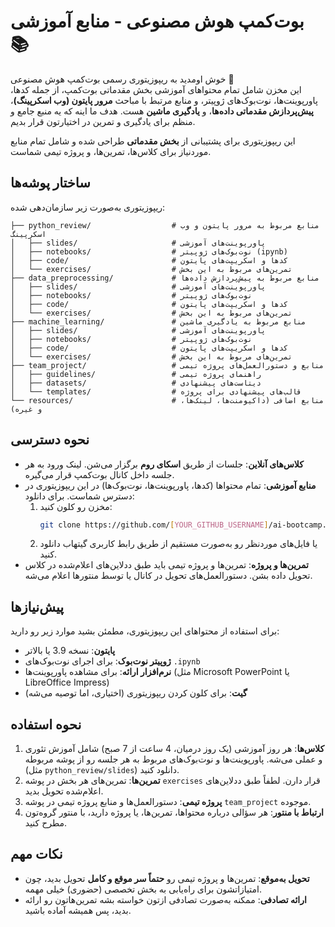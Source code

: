 # بوت‌کمپ هوش مصنوعی - منابع آموزشی 📚

خوش اومدید به ریپوزیتوری رسمی بوت‌کمپ هوش مصنوعی 🚀  
این مخزن شامل تمام محتواهای آموزشی بخش مقدماتی بوت‌کمپ، از جمله کدها، پاورپوینت‌ها، نوت‌بوک‌های ژوپیتر، و منابع مرتبط با مباحث **مرور پایتون (وب اسکرپینگ)**، **پیش‌پردازش مقدماتی داده‌ها**، و **یادگیری ماشین** هست. هدف ما اینه که یه منبع جامع و منظم برای یادگیری و تمرین در اختیارتون قرار بدیم.

این ریپوزیتوری برای پشتیبانی از **بخش مقدماتی** طراحی شده و شامل تمام منابع موردنیاز برای کلاس‌ها، تمرین‌ها، و پروژه تیمی شماست.

## ساختار پوشه‌ها
ریپوزیتوری به‌صورت زیر سازمان‌دهی شده:

```
├── python_review/                  # منابع مربوط به مرور پایتون و وب اسکرپینگ
│   ├── slides/                     # پاورپوینت‌های آموزشی
│   ├── notebooks/                  # نوت‌بوک‌های ژوپیتر (ipynb)
│   ├── code/                       # کدها و اسکریپت‌های پایتون
│   └── exercises/                  # تمرین‌های مربوط به این بخش
├── data_preprocessing/             # منابع مربوط به پیش‌پردازش داده‌ها
│   ├── slides/                     # پاورپوینت‌های آموزشی
│   ├── notebooks/                  # نوت‌بوک‌های ژوپیتر
│   ├── code/                       # کدها و اسکریپت‌های پایتون
│   └── exercises/                  # تمرین‌های مربوط به این بخش
├── machine_learning/               # منابع مربوط به یادگیری ماشین
│   ├── slides/                     # پاورپوینت‌های آموزشی
│   ├── notebooks/                  # نوت‌بوک‌های ژوپیتر
│   ├── code/                       # کدها و اسکریپت‌های پایتون
│   └── exercises/                  # تمرین‌های مربوط به این بخش
├── team_project/                   # منابع و دستورالعمل‌های پروژه تیمی
│   ├── guidelines/                 # راهنمای پروژه تیمی
│   ├── datasets/                   # دیتاست‌های پیشنهادی
│   └── templates/                  # قالب‌های پیشنهادی برای پروژه
└── resources/                      # منابع اضافی (داکیومنت‌ها، لینک‌ها، و غیره)
```

## نحوه دسترسی
- **کلاس‌های آنلاین**: جلسات از طریق **اسکای روم** برگزار می‌شن. لینک ورود به هر جلسه داخل کانال بوت‌کمپ قرار می‌گیره.
- **منابع آموزشی**: تمام محتواها (کدها، پاورپوینت‌ها، نوت‌بوک‌ها) در این ریپوزیتوری در دسترس شماست. برای دانلود:
  1. مخزن رو کلون کنید:  
     ```bash
     git clone https://github.com/[YOUR_GITHUB_USERNAME]/ai-bootcamp.git
     ```
  2. یا فایل‌های موردنظر رو به‌صورت مستقیم از طریق رابط کاربری گیتهاب دانلود کنید.
- **تمرین‌ها و پروژه**: تمرین‌ها و پروژه تیمی باید طبق ددلاین‌های اعلام‌شده در کلاس تحویل داده بشن. دستورالعمل‌های تحویل در کانال یا توسط منتورها اعلام می‌شه.

## پیش‌نیازها
برای استفاده از محتواهای این ریپوزیتوری، مطمئن بشید موارد زیر رو دارید:
- **پایتون**: نسخه 3.9 یا بالاتر
- **ژوپیتر نوت‌بوک**: برای اجرای نوت‌بوک‌های `.ipynb`
- **نرم‌افزار ارائه**: برای مشاهده پاورپوینت‌ها (مثل Microsoft PowerPoint یا LibreOffice Impress)
- **گیت**: برای کلون کردن ریپوزیتوری (اختیاری، اما توصیه می‌شه)

## نحوه استفاده
1. **کلاس‌ها**: هر روز آموزشی (یک روز درمیان، 4 ساعت از 7 صبح) شامل آموزش تئوری و عملی می‌شه. پاورپوینت‌ها و نوت‌بوک‌های مربوط به هر جلسه رو از پوشه مربوطه (مثل `python_review/slides`) دانلود کنید.
2. **تمرین‌ها**: تمرین‌های هر بخش در پوشه `exercises` قرار دارن. لطفاً طبق ددلاین‌های اعلام‌شده تحویل بدید.
3. **پروژه تیمی**: دستورالعمل‌ها و منابع پروژه تیمی در پوشه `team_project` موجوده.
4. **ارتباط با منتور**: هر سؤالی درباره محتواها، تمرین‌ها، یا پروژه دارید، با منتور گروه‌تون مطرح کنید.

## نکات مهم
- **تحویل به‌موقع**: تمرین‌ها و پروژه تیمی رو **حتماً سر موقع و کامل** تحویل بدید، چون امتیازاتشون برای راه‌یابی به بخش تخصصی (حضوری) خیلی مهمه.
- **ارائه تصادفی**: ممکنه به‌صورت تصادفی ازتون خواسته بشه تمرین‌هاتون رو ارائه بدید، پس همیشه آماده باشید.

